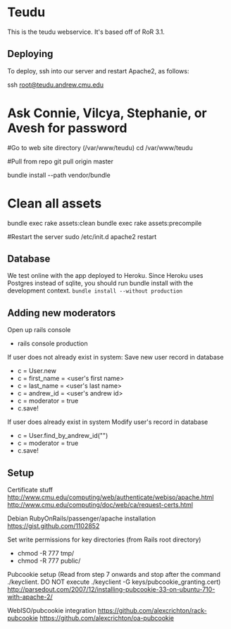 Teudu
===

This is the teudu webservice. It's based off of RoR 3.1.

Deploying
---

To deploy, ssh into our server and restart Apache2, as follows:

ssh root@teudu.andrew.cmu.edu
# Ask Connie, Vilcya, Stephanie, or Avesh for password

#Go to web site directory (/var/www/teudu)
cd /var/www/teudu

#Pull from repo
git pull origin master

bundle install --path vendor/bundle  

# Clean all assets
bundle exec rake assets:clean
bundle exec rake assets:precompile

#Restart the server
sudo /etc/init.d apache2 restart


Database
---

We test online with the app deployed to Heroku. Since Heroku uses Postgres instead of sqlite, you should run bundle install with the development context.
`bundle install --without production`

Adding new moderators
---
Open up rails console
- rails console production

If user does not already exist in system:
Save new user record in database
- c = User.new
- c = first_name = <user's first name>
- c = last_name = <user's last name>
- c = andrew_id = <user's andrew id>
- c = moderator = true
- c.save!

If user does already exist in system
Modify user's record in database
- c = User.find_by_andrew_id("<andrew id>")
- c = moderator = true
- c.save!


Setup
---
Certificate stuff
http://www.cmu.edu/computing/web/authenticate/webiso/apache.html
http://www.cmu.edu/computing/doc/web/ca/request-certs.html

Debian RubyOnRails/passenger/apache installation
https://gist.github.com/1102852

Set write permissions for key directories (from Rails root directory)
- chmod -R 777 tmp/
- chmod -R 777 public/

Pubcookie setup
(Read from step 7 onwards and stop after the command ./keyclient. 
DO NOT execute ./keyclient -G keys/pubcookie_granting.cert)
http://parsedout.com/2007/12/installing-pubcookie-33-on-ubuntu-710-with-apache-2/

WebISO/pubcookie integration
https://github.com/alexcrichton/rack-pubcookie
https://github.com/alexcrichton/oa-pubcookie